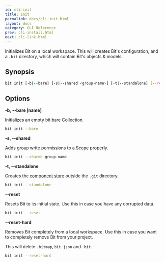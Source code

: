```yaml
---
id: cli-init
title: Init
permalink: docs/cli-init.html
layout: docs
category: CLI Reference
prev: cli-install.html
next: cli-link.html
---
```


Initializes Bit on a local workspace. This will creates Bit's configuration, and a `.bit` directory, which will contain Bit's objects & models.

## Synopsis

```bash
bit init [-b|--bare] [-s|--shared <group-name>] [-t|--standalone] [--reset] [--reset-hard]
```

## Options

**-b, --bare [name]**

Initializes an empty bit bare Collection.

```bash
bit init --bare
```

**-s, --shared <group-name>**

Adds group write permissions to a Scope properly.

```bash
bit init --shared group-name
```

**-t, --standalone**

Creates the [component store](/docs/initializing-bit.html#component-store) outside the `.git` directory.

```bash
bit init --standalone
```

**--reset**

Resets Bit to its initial state. Use this in case you have any corrupted data.

```bash
bit init --reset
```

**--reset-hard**

Removes Bit completely from a local workspace. Use this in case you want to completely remove Bit from your project.

This will delete `.bitmap`, `bit.json` and `.bit`.

```bash
bit init --reset-hard
```